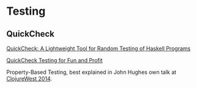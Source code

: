 # Testing

## QuickCheck

[QuickCheck: A Lightweight Tool for Random Testing of Haskell Programs](http://www.cs.tufts.edu/~nr/cs257/archive/john-hughes/quick.pdf)

[QuickCheck Testing for Fun and Profit](http://people.inf.elte.hu/center/fulltext.pdf)

Property-Based Testing, best explained in John Hughes own talk at [ClojureWest 2014](https://www.youtube.com/watch?v=zi0rHwfiX1Q&list=PLZdCLR02grLp__wRg5OTavVj4wefg69hM).
